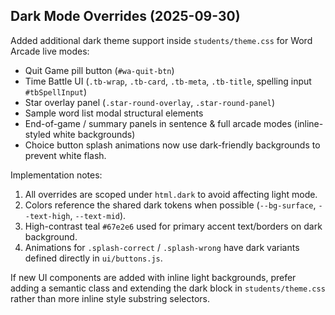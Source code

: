 ## Dark Mode Overrides (2025-09-30)

Added additional dark theme support inside `students/theme.css` for Word Arcade live modes:

- Quit Game pill button (`#wa-quit-btn`)
- Time Battle UI (`.tb-wrap`, `.tb-card`, `.tb-meta`, `.tb-title`, spelling input `#tbSpellInput`)
- Star overlay panel (`.star-round-overlay`, `.star-round-panel`)
- Sample word list modal structural elements
- End-of-game / summary panels in sentence & full arcade modes (inline-styled white backgrounds)
- Choice button splash animations now use dark-friendly backgrounds to prevent white flash.

Implementation notes:
1. All overrides are scoped under `html.dark` to avoid affecting light mode.
2. Colors reference the shared dark tokens when possible (`--bg-surface`, `--text-high`, `--text-mid`).
3. High-contrast teal `#67e2e6` used for primary accent text/borders on dark background.
4. Animations for `.splash-correct` / `.splash-wrong` have dark variants defined directly in `ui/buttons.js`.

If new UI components are added with inline light backgrounds, prefer adding a semantic class and extending the dark block in `students/theme.css` rather than more inline style substring selectors.
